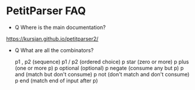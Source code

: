 # PetitParser FAQ

* Q Where is the main documentation?

https://kursjan.github.io/petitparser2/

* Q What are all the combinators?

	p1 , p2 	(sequence)
	p1 / p2		(ordered choice)
	p star		(zero or more)
	p plus		(one or more p)
	p optional	(optional)
	p negate	(consume any but p)
	p and		(match but don't consume)
	p not		(don't match and don't consume)
	p end		(match end of input after p)

